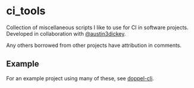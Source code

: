 # ci_tools

Collection of miscellaneous scripts I like to use for CI in software projects. Developed in collaboration with [@austin3dickey](https://github.com/austin3dickey).

Any others borrowed from other projects have attribution in comments.

## Example

For an example project using many of these, see [doppel-cli](https://github.com/jameslamb/doppel-cli).
